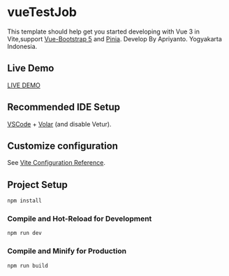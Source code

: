 # vueTestJob

This template should help get you started developing with Vue 3 in Vite,support [Vue-Bootstrap 5](https://bootstrap-vue-next.github.io/bootstrap-vue-next/docs.html) and [Pinia](https://pinia.vuejs.org/getting-started.html). Develop By Apriyanto. Yogyakarta Indonesia.

## Live Demo
[LIVE DEMO](https://vuetesjob.netlify.app)

## Recommended IDE Setup

[VSCode](https://code.visualstudio.com/) + [Volar](https://marketplace.visualstudio.com/items?itemName=Vue.volar) (and disable Vetur).

## Customize configuration

See [Vite Configuration Reference](https://vite.dev/config/).

## Project Setup

```sh
npm install
```

### Compile and Hot-Reload for Development

```sh
npm run dev
```

### Compile and Minify for Production

```sh
npm run build
```

